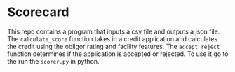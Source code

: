 # Scorecard

This repo contains a program that inputs a csv file and outputs a json file.
The `calculate_score` function takes in a credit application and calculates the credit using the obligor rating and facility features.
The `accept_reject` function determines if the application is accepted or rejected.
To use it go to the run the `scorer.py` in python.

